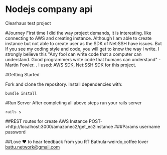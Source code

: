# Nodejs company api
Clearhaus test project

#Journey
First time I did the way project demands, it is interesting. like connecting to AWS and creating instance.
Although I am able to create instance but not able to create user as the SDK of Net:SSH have issues.
But If you see my coding style and code, you will get to know the way I write.
I strongly believe this "Any fool can write code that a computer can understand. Good programmers write code that humans can understand" -Martin Fowler. .
I used: AWS SDK, Net:SSH SDK for this project.



#Getting Started

Fork and clone the repository. Install dependencies with:

``bundle install``


#Run Server
After completing all above steps run your rails server

``rails s``

##REST routes for create AWS Instance
POST->http://localhost:3000/amazonec2/get_ec2instance
###Params
username
password

##Love :heart: to hear feedback from you
RT Bathula-weirdo,coffee lover
battu.network@gmail.com
